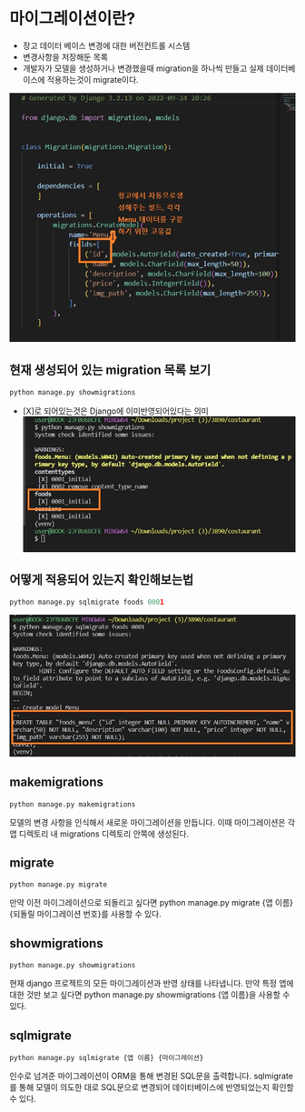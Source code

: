 # 마이그레이션이란?

* 장고 데이터 베이스 변경에 대한 버전컨트롤 시스템
* 변경사항을 저장해둔 목록
* 개발자가 모델을 생성하거나 변경했을때 migration을 하나씩 만들고 실제 데이터베이스에 적용하는것이 migrate이다.

![1](./migration.assets/%ED%99%94%EB%A9%B4%20%EC%BA%A1%EC%B2%98%202022-09-24%20203653.jpg)

## 현재 생성되어 있는 migration 목록 보기

```python
python manage.py showmigrations
```

* [X]로 되어있는것은 Django에 이미반영되어있다는 의미
![2](./migration.assets/%ED%99%94%EB%A9%B4%20%EC%BA%A1%EC%B2%98%202022-09-24%20204042.jpg)

## 어떻게 적용되어 있는지 확인해보는법
```python
python manage.py sqlmigrate foods 0001
```
![3](./migration.assets/%ED%99%94%EB%A9%B4%20%EC%BA%A1%EC%B2%98%202022-09-24%20204301.jpg)



## makemigrations

```shell
python manage.py makemigrations
```

모델의 변경 사항을 인식해서 새로운 마이그레이션을 만듭니다. 이때 마이그레이션은 각 앱 디렉토리 내 migrations 디렉토리 안쪽에 생성된다.

## migrate

```shell
python manage.py migrate
```
만약 이전 마이그레이션으로 되돌리고 싶다면 python manage.py migrate {앱 이름} {되돌릴 마이그레이션 번호}를 사용할 수 있다.

## showmigrations

```shell
python manage.py showmigrations
```

현재 django 프로젝트의 모든 마이그레이션과 반영 상태를 나타냅니다. 만약 특정 앱에 대한 것만 보고 싶다면 python manage.py showmigrations {앱 이름}을 사용할 수 있다.

## sqlmigrate

```shell
python manage.py sqlmigrate {앱 이름} {마이그레이션}
```

인수로 넘겨준 마이그레이션이 ORM을 통해 변경된 SQL문을 출력합니다. sqlmigrate를 통해 모델이 의도한 대로 SQL문으로 변경되어 데이터베이스에 반영되었는지 확인할 수 있다.